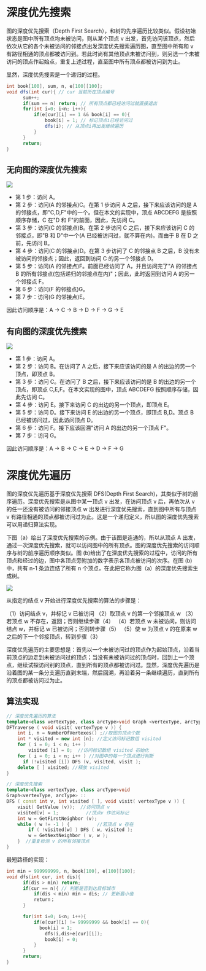 # 深度优先搜索

图的深度优先搜索（Depth First Search），和树的先序遍历比较类似。假设初始状态是图中所有顶点均未被访问，则从某个顶点 v 出发，首先访问该顶点，然后依次从它的各个未被访问的邻接点出发深度优先搜索遍历图，直至图中所有和 v 有路径相通的顶点都被访问到。若此时尚有其他顶点未被访问到，则另选一个未被访问的顶点作起始点，重复上述过程，直至图中所有顶点都被访问到为止。

显然，深度优先搜索是一个递归的过程。

```java
int book[100], sum, n, e[100][100];
void dfs(int cur){ // cur 当前所在顶点编号
      sum++;
      if(sum == n) return; // 所有顶点都已经访问过就直接退出
      for(int i=0; i<n; i++){
          if(e[cur][i] == 1 && book[i] == 0){
              book[i] = 1; // 标记顶点i已经访问过
              dfs(i); // 从顶点i再出发继续遍历
          }
      }
      return;
}
```

## 无向图的深度优先搜索

![](https://i.postimg.cc/GpX6SqFm/image.png)

- 第 1 步：访问 A。
- 第 2 步：访问(A 的邻接点)C。在第 1 步访问 A 之后，接下来应该访问的是 A 的邻接点，即"C,D,F"中的一个。但在本文的实现中，顶点 ABCDEFG 是按照顺序存储，C 在"D 和 F"的前面，因此，先访问 C。
- 第 3 步：访问(C 的邻接点)B。在第 2 步访问 C 之后，接下来应该访问 C 的邻接点，即"B 和 D"中一个(A 已经被访问过，就不算在内)。而由于 B 在 D 之前，先访问 B。
- 第 4 步：访问(C 的邻接点)D。在第 3 步访问了 C 的邻接点 B 之后，B 没有未被访问的邻接点；因此，返回到访问 C 的另一个邻接点 D。
- 第 5 步：访问(A 的邻接点)F。前面已经访问了 A，并且访问完了"A 的邻接点 B 的所有邻接点(包括递归的邻接点在内)"；因此，此时返回到访问 A 的另一个邻接点 F。
- 第 6 步：访问(F 的邻接点)G。
- 第 7 步：访问(G 的邻接点)E。

因此访问顺序是：A -> C -> B -> D -> F -> G -> E

## 有向图的深度优先搜索

![](https://i.postimg.cc/5y8hpvf4/image.png)

- 第 1 步：访问 A。
- 第 2 步：访问 B。在访问了 A 之后，接下来应该访问的是 A 的出边的另一个顶点，即顶点 B。
- 第 3 步：访问 C。在访问了 B 之后，接下来应该访问的是 B 的出边的另一个顶点，即顶点 C,E,F。在本文实现的图中，顶点 ABCDEFG 按照顺序存储，因此先访问 C。
- 第 4 步：访问 E。接下来访问 C 的出边的另一个顶点，即顶点 E。
- 第 5 步：访问 D。接下来访问 E 的出边的另一个顶点，即顶点 B,D。顶点 B 已经被访问过，因此访问顶点 D。
- 第 6 步：访问 F。接下应该回溯"访问 A 的出边的另一个顶点 F"。
- 第 7 步：访问 G。

因此访问顺序是：A -> B -> C -> E -> D -> F -> G

# 深度优先遍历

图的深度优先遍历基于深度优先搜索 DFS(Depth First Search)，其类似于树的前序遍历。深度优先搜索是从图中某一顶点 v 出发，在访问顶点 v 后，再依次从 v 的任一还没有被访问的邻接顶点 w 出发进行深度优先搜索，直到图中所有与顶点 v 有路径相通的顶点都被访问过为止。这是一个递归定义，所以图的深度优先搜索可以用递归算法实现。

下图（a）给出了深度优先搜索的示例。由于该图是连通的，所以从顶点 A 出发，通过一次深度优先搜索，就可以访问图中的所有顶点。图的深度优先搜索的访问顺序与树的前序遍历顺序类似。图 (b)给出了在深度优先搜索的过程中，访问的所有顶点和经过的边，图中各顶点旁附加的数字表示各顶点被访问的次序。在图 (b)中，共有 n-1 条边连结了所有 n 个顶点，在此把它称为图（a）的深度优先搜索生成树。

![](https://i.postimg.cc/c4bzYXRR/image.png)

从指定的结点 v 开始进行深度优先搜索的算法的步骤是：

（1）访问结点 v，并标记 v 已被访问
（2）取顶点 v 的第一个邻接顶点 w
（3）若顶点 w 不存在，返回；否则继续步骤（4）
（4）若顶点 w 未被访问，则访问结点 w，并标记 w 已被访问；否则转步骤（5）
（5）使 w 为顶点 v 的在原来 w 之后的下一个邻接顶点，转到步骤（3）

深度优先遍历的主要思想是：首先以一个未被访问过的顶点作为起始顶点，沿着当前顶点的边走到未被访问过的顶点；当没有未被访问过的顶点时，回到上一个顶点，继续试探访问别的顶点，直到所有的顶点都被访问过。显然，深度优先遍历是沿着图的某一条分支遍历直到末端，然后回溯，再沿着另一条继续遍历，直到所有的顶点都被访问过为止。

## 算法实现

```cpp
// 深度优先遍历的算法
template<class vertexType, class arcType>void Graph <vertexType, arcType> ::
DFTraverse ( void visit( vertexType v )) {
    int i, n = NumberOfVertexes() ;//取图的顶点个数
    int * visited = new int [n]; //定义访问标记数组 visited
    for ( i = 0; i < n; i++ )
        visited [i] = 0;  //访问标记数组 visited 初始化
    for ( i = 0; i < n; i++ ) //对图中的每一个顶点进行判断
      if (!visited [i]) DFS (v, visited, visit );
    delete [ ] visited; //释放 visited
}

// 深度优先搜索
template<class vertexType, class arcType>void
Graph<vertexType, arcType> ::
DFS ( const int v, int visited [ ], void visit( vertexType v )) {
    visit( GetValue (v));  //访问顶点 v
    visited[v] = 1;          //顶点v 作访问标记
    int w = GetFirstNeighbor (v);
    while ( w != -1 ) {          //若顶点 w 存在
        if ( !visited[w] ) DFS ( w, visited );
        w = GetNextNeighbor ( v, w );
    }  //重复检测 v 的所有邻接顶点
}
```

最短路径的实现：

```c
int min = 999999999, n, book[100], e[100][100];
void dfs(int cur, int dis){
      if(dis > min) return;
      if(cur == n){ // 判断是否到达目标城市
          if(dis < min) min = dis; // 更新最小值
          return；
      }

      for(int i=0; i<n; i++){
          if(e[cur][i] != 99999999 && book[i] == 0){
            book[i] = 1;
              dfs(i,dis+e[cur][i]);
              book[i] = 0;
          }
      }
      return;
}
```
